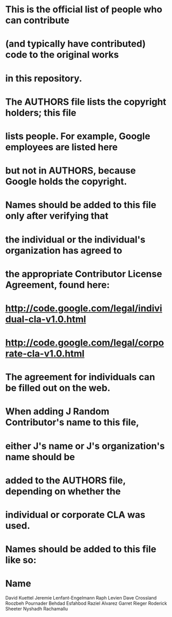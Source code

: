 # This is the official list of people who can contribute
# (and typically have contributed) code to the original works
# in this repository.
#
# The AUTHORS file lists the copyright holders; this file
# lists people.  For example, Google employees are listed here
# but not in AUTHORS, because Google holds the copyright.
#
# Names should be added to this file only after verifying that
# the individual or the individual's organization has agreed to
# the appropriate Contributor License Agreement, found here:
#
#     http://code.google.com/legal/individual-cla-v1.0.html
#     http://code.google.com/legal/corporate-cla-v1.0.html
#
# The agreement for individuals can be filled out on the web.
#
# When adding J Random Contributor's name to this file,
# either J's name or J's organization's name should be
# added to the AUTHORS file, depending on whether the
# individual or corporate CLA was used.
#
# Names should be added to this file like so:
#     Name <email address>

David Kuettel
Jeremie Lenfant-Engelmann
Raph Levien
Dave Crossland
Roozbeh Pournader
Behdad Esfahbod
Raziel Alvarez
Garret Rieger
Roderick Sheeter
Nyshadh Rachamallu